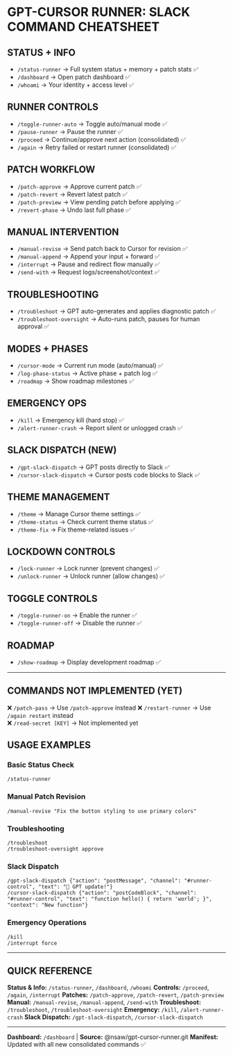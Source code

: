 # GPT-CURSOR RUNNER: SLACK COMMAND CHEATSHEET

## STATUS + INFO

- `/status-runner` → Full system status + memory + patch stats ✅
- `/dashboard` → Open patch dashboard ✅
- `/whoami` → Your identity + access level ✅

## RUNNER CONTROLS

- `/toggle-runner-auto` → Toggle auto/manual mode ✅
- `/pause-runner` → Pause the runner ✅
- `/proceed` → Continue/approve next action (consolidated) ✅
- `/again` → Retry failed or restart runner (consolidated) ✅

## PATCH WORKFLOW

- `/patch-approve` → Approve current patch ✅
- `/patch-revert` → Revert latest patch ✅
- `/patch-preview` → View pending patch before applying ✅
- `/revert-phase` → Undo last full phase ✅

## MANUAL INTERVENTION

- `/manual-revise` → Send patch back to Cursor for revision ✅
- `/manual-append` → Append your input + forward ✅
- `/interrupt` → Pause and redirect flow manually ✅
- `/send-with` → Request logs/screenshot/context ✅

## TROUBLESHOOTING

- `/troubleshoot` → GPT auto-generates and applies diagnostic patch ✅
- `/troubleshoot-oversight` → Auto-runs patch, pauses for human approval ✅

## MODES + PHASES

- `/cursor-mode` → Current run mode (auto/manual) ✅
- `/log-phase-status` → Active phase + patch log ✅
- `/roadmap` → Show roadmap milestones ✅

## EMERGENCY OPS

- `/kill` → Emergency kill (hard stop) ✅
- `/alert-runner-crash` → Report silent or unlogged crash ✅

## SLACK DISPATCH (NEW)

- `/gpt-slack-dispatch` → GPT posts directly to Slack ✅
- `/cursor-slack-dispatch` → Cursor posts code blocks to Slack ✅

## THEME MANAGEMENT

- `/theme` → Manage Cursor theme settings ✅
- `/theme-status` → Check current theme status ✅
- `/theme-fix` → Fix theme-related issues ✅

## LOCKDOWN CONTROLS

- `/lock-runner` → Lock runner (prevent changes) ✅
- `/unlock-runner` → Unlock runner (allow changes) ✅

## TOGGLE CONTROLS

- `/toggle-runner-on` → Enable the runner ✅
- `/toggle-runner-off` → Disable the runner ✅

## ROADMAP

- `/show-roadmap` → Display development roadmap ✅

---

## COMMANDS NOT IMPLEMENTED (YET)

❌ `/patch-pass` → Use `/patch-approve` instead
❌ `/restart-runner` → Use `/again restart` instead  
❌ `/read-secret [KEY]` → Not implemented yet

## USAGE EXAMPLES

### Basic Status Check

```
/status-runner
```

### Manual Patch Revision

```
/manual-revise "Fix the button styling to use primary colors"
```

### Troubleshooting

```
/troubleshoot
/troubleshoot-oversight approve
```

### Slack Dispatch

```
/gpt-slack-dispatch {"action": "postMessage", "channel": "#runner-control", "text": "🤖 GPT update!"}
/cursor-slack-dispatch {"action": "postCodeBlock", "channel": "#runner-control", "text": "function hello() { return 'world'; }", "context": "New function"}
```

### Emergency Operations

```
/kill
/interrupt force
```

---

## QUICK REFERENCE

**Status & Info:** `/status-runner`, `/dashboard`, `/whoami`
**Controls:** `/proceed`, `/again`, `/interrupt`
**Patches:** `/patch-approve`, `/patch-revert`, `/patch-preview`
**Manual:** `/manual-revise`, `/manual-append`, `/send-with`
**Troubleshoot:** `/troubleshoot`, `/troubleshoot-oversight`
**Emergency:** `/kill`, `/alert-runner-crash`
**Slack Dispatch:** `/gpt-slack-dispatch`, `/cursor-slack-dispatch`

---

**Dashboard:** `/dashboard` | **Source:** @nsaw/gpt-cursor-runner.git
**Manifest:** Updated with all new consolidated commands ✅
